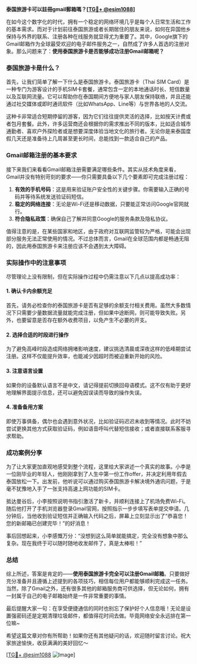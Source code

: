 **泰国旅游卡可以註冊gmail郵箱嗎？[[TG💪+ @esim1088](https://t.me/s/esim1088)]**

在如今这个数字化的时代，拥有一个稳定的网络环境几乎是每个人日常生活和工作的基本需求。而对于计划前往泰国旅游或者长期居住的朋友来说，如何在异国他乡保持与外界的联系、注册各种在线服务就显得尤为重要了。其中，Google旗下的Gmail邮箱作为全球最受欢迎的电子邮件服务之一，自然成了许多人首选的注册对象。那么问题来了：**使用泰国旅游卡是否能够成功注册Gmail邮箱呢？**

### 泰国旅游卡是什么？

首先，让我们简单了解一下什么是泰国旅游卡。泰国旅游卡（Thai SIM Card）是一种专门为游客设计的手机SIM卡套餐，通常包含一定的本地通话时长、短信数量以及互联网流量。它可以帮助你在泰国期间方便地与家人朋友保持联络，并且还能通过社交媒体或即时通讯软件（比如WhatsApp、Line等）与世界各地的人交流。

这种卡非常适合短期停留的游客，因为它们往往提供灵活的选择，比如按天计费或者包月套餐。此外，许多运营商还会根据你的需求推出不同的版本，比如适合城市通勤者、喜欢户外探险者或是想要深度体验当地文化的旅行者。无论你是来泰国度假几天还是准备待上几周甚至更长时间，总能找到一款适合自己的产品。

### Gmail邮箱注册的基本要求

接下来我们来看看Gmail邮箱注册需要满足哪些条件。其实从技术角度来看，Gmail并没有特别苛刻的要求——你只需要具备以下几个要素即可完成注册过程：

1. **有效的手机号码**：这是用来验证账户安全性的关键步骤。你需要输入正确的号码并等待系统发送验证码短信。
2. **稳定的网络连接**：无论是Wi-Fi还是移动数据，只要能正常访问Google官网就行。
3. **符合隐私政策**：确保自己了解并同意Google的服务条款及隐私协议。

值得注意的是，在某些国家和地区，由于政府对互联网监管较为严格，可能会出现部分服务无法正常使用的情况。不过总体而言，Gmail在全球范围内都是畅通无阻的，因此用泰国旅游卡来注册应该不会遇到太大障碍。

### 实际操作中的注意事项

尽管理论上没有限制，但在实际操作过程中仍需注意以下几点以提高成功率：

#### 1. 确认卡内余额充足
首先，请务必检查你的泰国旅游卡是否有足够的余额支付相关费用。虽然大多数情况下只需要少量数据流量就能完成注册，但如果中途断网，则可能导致失败。另外，也要留意是否存在额外收费项目，以免产生不必要的开支。

#### 2. 选择合适的时段进行操作
为了避免高峰时段造成网络拥堵影响速度，建议挑选清晨或深夜这样的低峰期尝试注册。这样不仅能提升效率，也能减少因超时而被迫重新开始的风险。

#### 3. 注意语言设置
如果你的设备默认语言不是中文，请记得提前切换回母语模式。这不仅有助于更好地理解界面提示信息，还可以避免因误读而导致的操作失误。

#### 4. 准备备用方案
即使万事俱备，偶尔也会遇到意外状况，比如验证码迟迟未收到等情况。此时不妨尝试更换其他方式获取验证码，例如语音呼叫代替短信接收；或者直接联系客服寻求帮助。

### 成功案例分享

为了让大家更加直观地感受到整个流程，这里给大家讲述一个真实的故事。小李是一位刚毕业的年轻人，他刚刚拿到了人生中第一份工作offer，并决定利用年假去泰国放松一下。出发前，他听说可以通过购买泰国旅游卡解决境外通讯问题，于是毫不犹豫地入手了一张支持高速上网功能的SIM卡。

抵达曼谷后，小李按照说明书指引激活了新卡，并顺利连接上了机场免费Wi-Fi。随后他打开了手机浏览器登录Gmail官网，按照指示一步步填写表单提交申请。几分钟后，当他收到验证短信并正确输入代码之后，屏幕上立刻显示出了“恭喜您！您的新邮箱已创建完毕！”的好消息！

事后回想起来，小李感慨万分：“没想到这么简单就能搞定，完全没有想象中那么复杂。现在我终于可以随时随地收发邮件了，真是太棒啦！”

### 总结

综上所述，答案是肯定的——**使用泰国旅游卡完全可以注册Gmail邮箱**。只要做好充分准备并且遵循上述提到的各项技巧，相信每位用户都能够顺利完成这一任务。当然，除了Gmail之外，还有很多其他的邮箱服务商可供选择，但无论如何，拥有一封属于自己的电子邮箱始终是一件非常重要的事情。

最后提醒大家一句：在享受便捷通信的同时也别忘了保护好个人信息哦！无论是设置强密码还是定期清理垃圾邮件，都值得花时间去做。毕竟网络安全永远排在第一位嘛~

希望这篇文章对你有所帮助！如果你还有其他疑问的话，欢迎随时留言讨论。祝大家旅途愉快，收获满满的美好回忆～

[[TG💪+ @esim1088](https://t.me/s/esim1088) ![Image](https://i.postimg.cc/4NQfJmqS/Snipaste-2025-05-13-00-14-12.png)]